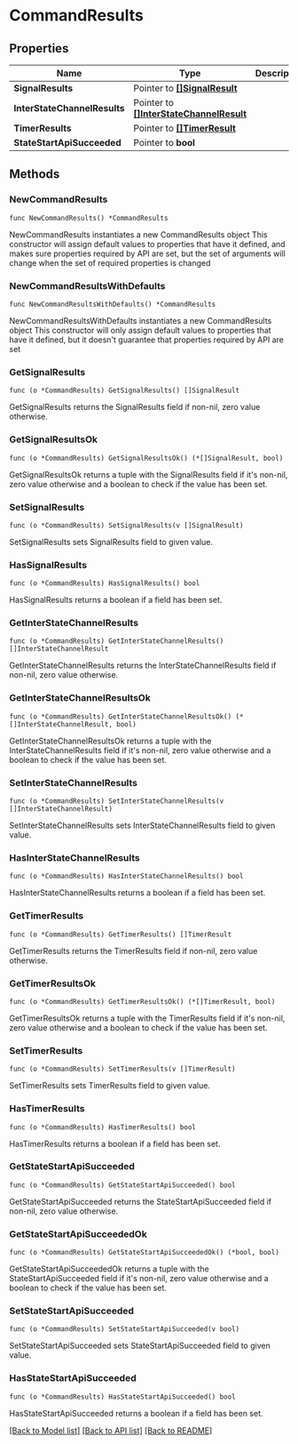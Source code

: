 # CommandResults

## Properties

Name | Type | Description | Notes
------------ | ------------- | ------------- | -------------
**SignalResults** | Pointer to [**[]SignalResult**](SignalResult.md) |  | [optional] 
**InterStateChannelResults** | Pointer to [**[]InterStateChannelResult**](InterStateChannelResult.md) |  | [optional] 
**TimerResults** | Pointer to [**[]TimerResult**](TimerResult.md) |  | [optional] 
**StateStartApiSucceeded** | Pointer to **bool** |  | [optional] 

## Methods

### NewCommandResults

`func NewCommandResults() *CommandResults`

NewCommandResults instantiates a new CommandResults object
This constructor will assign default values to properties that have it defined,
and makes sure properties required by API are set, but the set of arguments
will change when the set of required properties is changed

### NewCommandResultsWithDefaults

`func NewCommandResultsWithDefaults() *CommandResults`

NewCommandResultsWithDefaults instantiates a new CommandResults object
This constructor will only assign default values to properties that have it defined,
but it doesn't guarantee that properties required by API are set

### GetSignalResults

`func (o *CommandResults) GetSignalResults() []SignalResult`

GetSignalResults returns the SignalResults field if non-nil, zero value otherwise.

### GetSignalResultsOk

`func (o *CommandResults) GetSignalResultsOk() (*[]SignalResult, bool)`

GetSignalResultsOk returns a tuple with the SignalResults field if it's non-nil, zero value otherwise
and a boolean to check if the value has been set.

### SetSignalResults

`func (o *CommandResults) SetSignalResults(v []SignalResult)`

SetSignalResults sets SignalResults field to given value.

### HasSignalResults

`func (o *CommandResults) HasSignalResults() bool`

HasSignalResults returns a boolean if a field has been set.

### GetInterStateChannelResults

`func (o *CommandResults) GetInterStateChannelResults() []InterStateChannelResult`

GetInterStateChannelResults returns the InterStateChannelResults field if non-nil, zero value otherwise.

### GetInterStateChannelResultsOk

`func (o *CommandResults) GetInterStateChannelResultsOk() (*[]InterStateChannelResult, bool)`

GetInterStateChannelResultsOk returns a tuple with the InterStateChannelResults field if it's non-nil, zero value otherwise
and a boolean to check if the value has been set.

### SetInterStateChannelResults

`func (o *CommandResults) SetInterStateChannelResults(v []InterStateChannelResult)`

SetInterStateChannelResults sets InterStateChannelResults field to given value.

### HasInterStateChannelResults

`func (o *CommandResults) HasInterStateChannelResults() bool`

HasInterStateChannelResults returns a boolean if a field has been set.

### GetTimerResults

`func (o *CommandResults) GetTimerResults() []TimerResult`

GetTimerResults returns the TimerResults field if non-nil, zero value otherwise.

### GetTimerResultsOk

`func (o *CommandResults) GetTimerResultsOk() (*[]TimerResult, bool)`

GetTimerResultsOk returns a tuple with the TimerResults field if it's non-nil, zero value otherwise
and a boolean to check if the value has been set.

### SetTimerResults

`func (o *CommandResults) SetTimerResults(v []TimerResult)`

SetTimerResults sets TimerResults field to given value.

### HasTimerResults

`func (o *CommandResults) HasTimerResults() bool`

HasTimerResults returns a boolean if a field has been set.

### GetStateStartApiSucceeded

`func (o *CommandResults) GetStateStartApiSucceeded() bool`

GetStateStartApiSucceeded returns the StateStartApiSucceeded field if non-nil, zero value otherwise.

### GetStateStartApiSucceededOk

`func (o *CommandResults) GetStateStartApiSucceededOk() (*bool, bool)`

GetStateStartApiSucceededOk returns a tuple with the StateStartApiSucceeded field if it's non-nil, zero value otherwise
and a boolean to check if the value has been set.

### SetStateStartApiSucceeded

`func (o *CommandResults) SetStateStartApiSucceeded(v bool)`

SetStateStartApiSucceeded sets StateStartApiSucceeded field to given value.

### HasStateStartApiSucceeded

`func (o *CommandResults) HasStateStartApiSucceeded() bool`

HasStateStartApiSucceeded returns a boolean if a field has been set.


[[Back to Model list]](../README.md#documentation-for-models) [[Back to API list]](../README.md#documentation-for-api-endpoints) [[Back to README]](../README.md)


